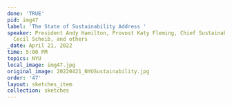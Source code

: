 ```yaml
---
done: 'TRUE'
pid: img47
label: 'The State of Sustainability Address '
speaker: President Andy Hamilton, Provost Katy Fleming, Chief Sustainability Officer
  Cecil Scheib, and others
_date: April 21, 2022
time: 5:00 PM
topics: NYU
local_image: img47.jpg
original_image: 20220421_NYUSustainability.jpg
order: '47'
layout: sketches_item
collection: sketches
---
```

